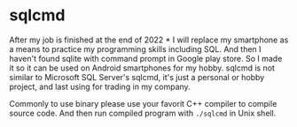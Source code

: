 # sqlcmd

After my job is finished at the end of 2022 * I will replace my smartphone as a means to practice my programming skills including SQL. And then I haven't found sqlite with command prompt in Google play store. So I made it so it can be used on Android smartphones for my hobby. sqlcmd is not similar to Microsoft SQL Server's sqlcmd, it's just a personal or hobby project, and last using for trading in my company.

Commonly to use binary please use your favorit C++ compiler to compile source code. And then run compiled program with `./sqlcmd` in Unix shell.
